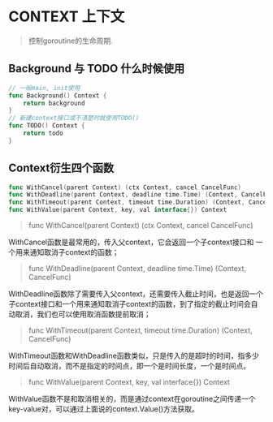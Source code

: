 
# CONTEXT 上下文
> 控制goroutine的生命周期.

## Background 与 TODO 什么时候使用
```go
// 一般main, init使用
func Background() Context {
	return background
}
// 新建context接口或不清楚时就使用TODO()
func TODO() Context {
	return todo
}
```

## Context衍生四个函数
```go
func WithCancel(parent Context) (ctx Context, cancel CancelFunc)
func WithDeadline(parent Context, deadline time.Time) (Context, CancelFunc)
func WithTimeout(parent Context, timeout time.Duration) (Context, CancelFunc)
func WithValue(parent Context, key, val interface{}) Context
```
> func WithCancel(parent Context) (ctx Context, cancel CancelFunc) 

WithCancel函数是最常用的，传入父context，它会返回一个子context接口和
一个用来通知取消子context的函数；

> func WithDeadline(parent Context, deadline time.Time) (Context, CancelFunc)

WithDeadline函数除了需要传入父context，还需要传入截止时间，也是返回一个子context接口和一个用来通知取消子context的函数，到了指定的截止时间会自动取消，我们也可以使用取消函数提前取消；

> func WithTimeout(parent Context, timeout time.Duration) (Context, CancelFunc)

WithTimeout函数和WithDeadline函数类似，只是传入的是超时的时间，指多少时间后自动取消，而不是指定的时间点，即一个是时间长度，一个是时间点。

> func WithValue(parent Context, key, val interface{}) Context

WithValue函数不是和取消相关的，而是通过context在goroutine之间传递一个key-value对，可以通过上面说的context.Value()方法获取。